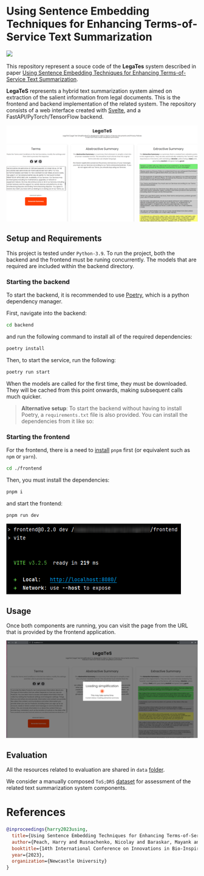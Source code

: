 # Using Sentence Embedding Techniques for Enhancing Terms-of-Service Text Summarization

![](https://img.shields.io/badge/Python-3.9-green.svg)

This repository represent a souce code of the **LegaTes** system described in paper 
[Using Sentence Embedding Techniques for Enhancing Terms-of-Service Text Summarization](https://www.mirlabs.org/ibica23/).

**LegaTeS** represents a hybrid text summarization system aimed on extraction of the salient information from legal documents.
This is the frontend and backend implementation of the related system. 
The repository consists of a web interface created with [Svelte](https://github.com/sveltejs/svelte), 
and a FastAPI/PyTorch/TensorFlow backend.

![Frontend Interface](logo.png)

## Setup and Requirements
This project is tested under `Python-3.9`.
To run the project, both the backend and the frontend must be runing concurrently. The models that are required are included within the backend directory.

### Starting the backend

To start the backend, it is recommended to use [Poetry](https://python-poetry.org/docs/basic-usage/), which is a python dependency manager.

First, navigate into the backend:
```bash
cd backend
```

and run the following command to install all of the required dependencies:

```bash
poetry install
```

Then, to start the service, run the following:

```bash
poetry run start
```

When the models are called for the first time, they must be downloaded. They will be cached from this point onwards, making subsequent calls much quicker.

> **Alternative setup**:
To start the backend without having to install Poetry, a `requirements.txt` file is also provided. You can install the dependencies from it like so:

### Starting the frontend

For the frontend, there is a need to [install](https://nodejs.org/en/download/) `pnpm` first (or equivalent such as `npm` or `yarn`).

```bash
cd ./frontend
```

Then, you must install the dependencies:

```bash
pnpm i
```

and start the frontend:

```bash
pnpm run dev
```
![Frontend Interface](data/frontend.png)

## Usage

Once both components are running, you can visit the page from the URL that is provided by the frontend application.

![Frontend Interface](legates_example.png)

## Evaluation

All the resources related to evaluation are shared in `data` [folder](data/).

We consider a manually composed `ToS;DR5` [dataset](data/tos-dr-5.7z) for assessment of the related text summarization system components.

# References

```bibtex
@inproceedings{harry2023using,
  title={Using Sentence Embedding Techniques for Enhancing Terms-of-Service Text Summarization},
  author={Peach, Harry and Rusnachenko, Nicolay and Baraskar, Mayank and Liang, Huizhi},
  booktitle={14th International Conference on Innovations in Bio-Inspired Computing and Applications (IBICA-2023)},
  year={2023},
  organization={Newcastle University}
}
```
